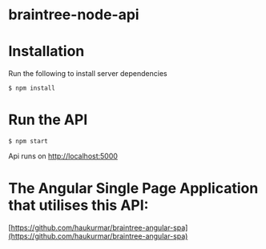 # braintree-node-api

# Installation

Run the following to install server dependencies

	$ npm install
	
# Run the API

	$ npm start
	
Api runs on
[http://localhost:5000](http://localhost:5000)

# The Angular Single Page Application that utilises this API:

[https://github.com/haukurmar/braintree-angular-spa](https://github.com/haukurmar/braintree-angular-spa)